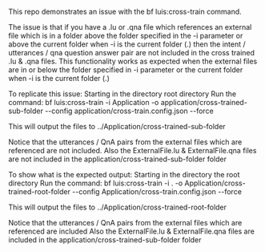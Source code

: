 This repo demonstrates an issue with the bf luis:cross-train command.

The issue is that if you have a .lu or .qna file which references an external file which is in a folder above the folder specified in the -i parameter or above the current folder when -i is the current folder (.) then the intent / utterances / qna question answer pair are not included in the cross trained .lu & .qna files.
This functionality works as expected when the external files are in or below the folder specified in -i parameter or the current folder when -i is the current folder (.)

To replicate this issue:
Starting in the directory root directory
Run the command: bf luis:cross-train -i Application -o application/cross-trained-sub-folder --config application/cross-train.config.json --force

This will output the files to ../Application/cross-trained-sub-folder

Notice that the utterances / QnA pairs from the external files which are referenced are not included.
Also the ExternalFile.lu & ExternalFile.qna files are not included in the application/cross-trained-sub-folder folder

To show what is the expected output:
Starting in the directory the root directory
Run the command: bf luis:cross-train -i . -o Application/cross-trained-root-folder --config Application/cross-train.config.json --force

This will output the files to ../Application/cross-trained-root-folder

Notice that the utterances / QnA pairs from the external files which are referenced are included
Also the ExternalFile.lu & ExternalFile.qna files are included in the application/cross-trained-sub-folder folder

